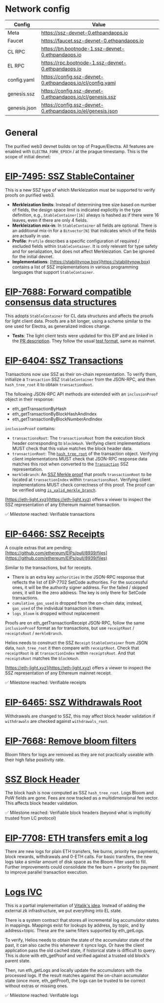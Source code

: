 # Network config

| Config | Value |
| - | - |
| Meta | https://ssz-devnet-0.ethpandaops.io |
| Faucet | https://faucet.ssz-devnet-0.ethpandaops.io |
| CL RPC | https://bn.bootnode-1.ssz-devnet-0.ethpandaops.io |
| EL RPC | https://rpc.bootnode-1.ssz-devnet-0.ethpandaops.io |
| config.yaml | https://config.ssz-devnet-0.ethpandaops.io/cl/config.yaml |
| genesis.ssz | https://config.ssz-devnet-0.ethpandaops.io/cl/genesis.ssz |
| genesis.json | https://config.ssz-devnet-0.ethpandaops.io/el/genesis.json |

# General

The purified web3 devnet builds on top of Prague/Electra. All features are enabled with `ELECTRA_FORK_EPOCH` / at the prague timestamp. This is the scope of initial devnet:

# [EIP-7495: SSZ StableContainer](https://eips.ethereum.org/EIPS/eip-7495)

This is a new SSZ type of which Merkleization must be supported to verify proofs on purified web3.

- **Merkleization limits**: Instead of determining tree size based on number of fields, the design space limit is indicated explicitly in the type definition, e.g., `StableContainer[16]` always is hashed as if there were 16 leaves, even if there are only 4 fields.
- **Merkleization mix-in**: In `StableContainer` all fields are optional. There is an additional mix-in for a `Bitvector[N]` that indicates which of the fields are actually in use.
- **Profile**: `Profile` describes a specific configuration of required / excluded fields within `StableContainer`. It is only relevant for type safety and for serialization, but does not affect Merkleization. Can be ignored for the initial devnet.
- **Implementations**: [https://stabilitynow.box](https://stabilitynow.box) contains a list of SSZ implementations in various programming languages that support `StableContainer`.

# [EIP-7688: Forward compatible consensus data structures](https://eips.ethereum.org/EIPS/eip-7688)

This adopts `StableContainer` for CL data structures and affects the proofs for light client data. Proofs are a bit longer, using a scheme similar to the one used for Electra, as generalized indices change.

- **Tests**: The light client tests were updated for this EIP and are linked in the [PR description](https://github.com/ethereum/consensus-specs/pull/3844). They follow the usual [test format](https://github.com/ethereum/consensus-specs/tree/dev/tests/formats/light_client), same as mainnet.

# [EIP-6404: SSZ Transactions](https://eips.ethereum.org/EIPS/eip-6404)

Transactions now use SSZ as their on-chain representation. To verify them, initialize a `Transaction` SSZ `StableContainer` from the JSON-RPC, and then `hash_tree_root` it to obtain `transactionRoot`.

The following JSON-RPC API methods are extended with an `inclusionProof` object in their response:

- eth_getTransactionByHash
- eth_getTransactionByBlockHashAndIndex
- eth_getTransactionByBlockNumberAndIndex

`inclusionProof` contains:

- `transactionsRoot`: The `transactionsRoot` from the execution block header corresponding to `blockHash`. Verifying client implementations MUST check that this value matches the block header data.
- `transactionRoot`: The [`hash_tree_root`](https://github.com/ethereum/consensus-specs/blob/ef434e87165e9a4c82a99f54ffd4974ae113f732/ssz/simple-serialize.md) of the transaction object. Verifying client implementations MUST check that JSON-RPC response data matches this root when converted to the [`Transaction`](./eip-6404.md#transaction-container) SSZ representation.
- `merkleBranch`: An [SSZ Merkle proof](https://github.com/ethereum/consensus-specs/blob/ef434e87165e9a4c82a99f54ffd4974ae113f732/ssz/merkle-proofs.md) that proofs `transactionRoot` to be located at `transactionIndex` within `transactionsRoot`. Verifying client implementations MUST check correctness of this proof. The proof can be verified using [`is_valid_merkle_branch`](https://github.com/ethereum/consensus-specs/blob/ef434e87165e9a4c82a99f54ffd4974ae113f732/specs/phase0/beacon-chain.md#is_valid_merkle_branch).

[https://eth-light.xyz](https://eth-light.xyz) offers a viewer to inspect the SSZ representation of any Ethereum mainnet transaction.

✅ Milestone reached: Verifiable transactions

# [EIP-6466: SSZ Receipts](https://eips.ethereum.org/EIPS/eip-6466)

A couple extras that are pending: [https://github.com/ethereum/EIPs/pull/8939/files](https://github.com/ethereum/EIPs/pull/8939/files)

Similar to the transactions, but for receipts.

- There is an extra key `authorities` in the JSON-RPC response that reflects the list of EIP-7702 SetCode authorities. For the successful ones, it will be the authority signer address. For the failed / skipped ones, it will be the zero address. The key is only there for SetCode transactions.
- `cumulative_gas_used` is dropped from the on-chain data; instead, `gas_used` of the individual transaction is there.
- `logs_bloom` is dropped without replacement

Proofs are on eth_getTransactionReceipt JSON-RPC, follow the same `inclusionProof` format as for transactions, but use `receiptRoot` / `receiptsRoot` / `merkleBranch`.

Helios needs to construct the SSZ `Receipt` `StableContainer` from JSON data, `hash_tree_root` it then compare with `receiptRoot`. Check that `receiptRoot` is at `transactionIndex` within `receiptsRoot`. And that `receiptsRoot` matches the `blockHash`.

[https://eth-light.xyz](https://eth-light.xyz) offers a viewer to inspect the SSZ representation of any Ethereum mainnet receipt.

✅ Milestone reached: Verifiable receipts

# [EIP-6465: SSZ Withdrawals Root](https://eips.ethereum.org/EIPS/eip-6465)

Withdrawals are changed to SSZ, this may affect block header validation if `withdrawals` are checked against `withdrawals_root`.

# [EIP-7668: Remove bloom filters](https://eips.ethereum.org/EIPS/eip-7668)

Bloom filters for logs are removed as they are not practically useable with their high false positivity rate.

# [SSZ Block Header](https://github.com/ethereum/EIPs/pull/9017/files)

The block hash is now computed as SSZ `hash_tree_root`. Logs Bloom and PoW fields are gone. Fees are now tracked as a multidimensional fee vector. This affects block header validation.

✅ Milestone reached: Verifiable block headers (beyond what is implicitly trusted from LC protocol)

# [EIP-7708: ETH transfers emit a log](https://eips.ethereum.org/EIPS/eip-7708)

There are new logs for plain ETH transfers, fee burns, priority fee payments, block rewards, withdrawals and 0-ETH calls. For basic transfers, the new logs take a similar amount of disk space as the Bloom filter used to fill. Further improvements could consolidate the fee burn + priority fee payment to improve parallel transaction execution.

# [Logs IVC](https://eips.ethereum.org/EIPS/eip-7792)

This is a partial implementation of [Vitalik's idea](https://notes.ethereum.org/@vbuterin/parallel_post_state_roots). Instead of adding the external zk infrastructure, we put everything into EL state.

There is a system contract that stores all incremental log accumulator states in mappings. Mappings exist for lookups by address, by topic, and by address+topic. These are the same filters supported by eth_getLogs.

To verify, Helios needs to obtain the state of the accumulator state of the past, it can also cache this whenever it syncs logs. Or have the client application pass the old cached state, if historical state is difficult to query. This is done with eth_getProof and verified against a trusted old block's parent state.

Then, run eth_getLogs and locally update the accumulators with the processed logs. If the result matches against the on-chain accumulator state (once more, eth_getProof), the logs can be trusted to be correct without extras or missing ones.

✅ Milestone reached: Verifiable logs
